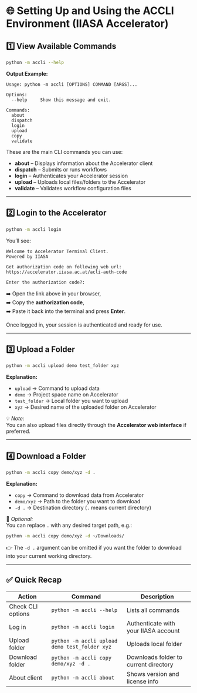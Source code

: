# 🌐 Setting Up and Using the **ACCLI Environment** (IIASA Accelerator)

## 1️⃣ View Available Commands

```bash
python -m accli --help
```

**Output Example:**
```
Usage: python -m accli [OPTIONS] COMMAND [ARGS]...

Options:
  --help     Show this message and exit.

Commands:
  about
  dispatch
  login
  upload
  copy
  validate
```

These are the main CLI commands you can use:
- **about** – Displays information about the Accelerator client  
- **dispatch** – Submits or runs workflows  
- **login** – Authenticates your Accelerator session  
- **upload** – Uploads local files/folders to the Accelerator  
- **validate** – Validates workflow configuration files  

---

## 2️⃣ Login to the Accelerator

```bash
python -m accli login
```

You’ll see:
```
Welcome to Accelerator Terminal Client.
Powered by IIASA

Get authorization code on following web url:
https://accelerator.iiasa.ac.at/acli-auth-code

Enter the authorization code?:
```

➡️ Open the link above in your browser,  
➡️ Copy the **authorization code**,  
➡️ Paste it back into the terminal and press **Enter**.  

Once logged in, your session is authenticated and ready for use.

---

## 3️⃣ Upload a Folder

```bash
python -m accli upload demo test_folder xyz
```

**Explanation:**
- `upload` → Command to upload data  
- `demo` → Project space name on Accelerator  
- `test_folder` → Local folder you want to upload  
- `xyz` → Desired name of the uploaded folder on Accelerator  

💡 *Note:*  
You can also upload files directly through the **Accelerator web interface** if preferred.

---

## 4️⃣ Download a Folder

```bash
python -m accli copy demo/xyz -d .
```

**Explanation:**
- `copy` → Command to download data from Accelerator  
- `demo/xyz` → Path to the folder you want to download  
- `-d .` → Destination directory (`.` means current directory)

📁 *Optional:*  
You can replace `.` with any desired target path, e.g.:
```bash
python -m accli copy demo/xyz -d ~/Downloads/
```

👉 The `-d .` argument can be omitted if you want the folder to download into your current working directory.

---

## ✅ Quick Recap

| Action | Command | Description |
|--------|----------|-------------|
| Check CLI options | `python -m accli --help` | Lists all commands |
| Log in | `python -m accli login` | Authenticate with your IIASA account |
| Upload folder | `python -m accli upload demo test_folder xyz` | Uploads local folder |
| Download folder | `python -m accli copy demo/xyz -d .` | Downloads folder to current directory |
| About client | `python -m accli about` | Shows version and license info |
